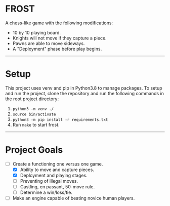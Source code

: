 # FROST 
A chess-like game with the following modifications: 
 - 10 by 10 playing board.
 - Knights will not move if they capture a piece.
 - Pawns are able to move sideways.
 - A "Deployment" phase before play begins.

---

# Setup
This project uses venv and pip in Python3.8 to manage packages. To setup and run the project, clone the repository and run the following commands in the root project directory:
1. `python3 -m venv ./`
2. `source bin/activate`
3. `python3 -m pip install -r requirements.txt`
4. Run `make` to start frost.

---

# Project Goals
 - [ ] Create a functioning one versus one game.
    - [x] Ability to move and capture pieces.
    - [x] Deployment and playing stages.
    - [ ] Preventing of illegal moves.
    - [ ] Castling, en passant, 50-move rule.
    - [ ] Determine a win/loss/tie.
 - [ ] Make an engine capable of beating novice human players.
